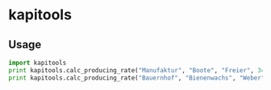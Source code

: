 # kapitools

## Usage

```python
import kapitools
print kapitools.calc_producing_rate("Manufaktur", "Boote", "Freier", 34)
print kapitools.calc_producing_rate("Bauernhof", "Bienenwachs", "Weber", 34)
```

